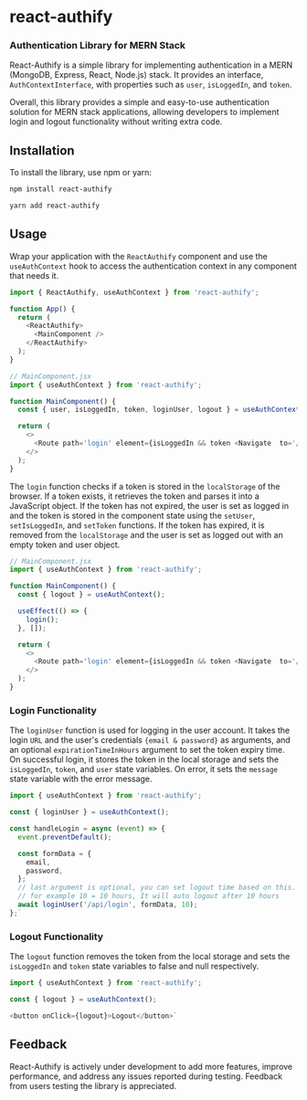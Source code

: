 # react-authify

### Authentication Library for MERN Stack

React-Authify is a simple library for implementing authentication in a MERN (MongoDB, Express, React, Node.js) stack. It provides an interface, `AuthContextInterface`, with properties such as `user`, `isLoggedIn`, and `token`.

Overall, this library provides a simple and easy-to-use authentication solution for MERN stack applications, allowing developers to implement login and logout functionality without writing extra code.

## Installation

To install the library, use npm or yarn:

```bash
npm install react-authify
```

```bash
yarn add react-authify
```

## Usage

Wrap your application with the `ReactAuthify` component and use the `useAuthContext` hook to access the authentication context in any component that needs it.

```javascript
import { ReactAuthify, useAuthContext } from 'react-authify';

function App() {
  return (
    <ReactAuthify>
      <MainComponent />
    </ReactAuthify>
  );
}

// MainComponent.jsx
import { useAuthContext } from 'react-authify';

function MainComponent() {
  const { user, isLoggedIn, token, loginUser, logout } = useAuthContext();

  return (
    <>
      <Route path='login' element={isLoggedIn && token <Navigate  to='/' /> : <Login/>} />
    </>
  );
}
```

The `login` function checks if a token is stored in the `localStorage` of the browser. If a token exists, it retrieves the token and parses it into a JavaScript object. If the token has not expired, the user is set as logged in and the token is stored in the component state using the `setUser`, `setIsLoggedIn`, and `setToken` functions. If the token has expired, it is removed from the `localStorage` and the user is set as logged out with an empty token and user object.

```javascript
// MainComponent.jsx
import { useAuthContext } from 'react-authify';

function MainComponent() {
  const { logout } = useAuthContext();

  useEffect(() => {
	login();
  }, []);

  return (
    <>
      <Route path='login' element={isLoggedIn && token <Navigate  to='/' /> : <Login/>} />
    </>
  );
}
```

### Login Functionality

The `loginUser` function is used for logging in the user account. It takes the login `URL` and the user's credentials `{email & password}` as arguments, and an optional `expirationTimeInHours` argument to set the token expiry time. On successful login, it stores the token in the local storage and sets the `isLoggedIn`, `token`, and `user` state variables. On error, it sets the `message` state variable with the error message.

```javascript
import { useAuthContext } from 'react-authify';

const { loginUser } = useAuthContext();

const handleLogin = async (event) => {
  event.preventDefault();

  const formData = {
    email,
    password,
  };
  // last argument is optional, you can set logout time based on this.
  // for example 10 = 10 hours, It will auto logout after 10 hours
  await loginUser('/api/login', formData, 10);
};`
```

### Logout Functionality

The `logout` function removes the token from the local storage and sets the `isLoggedIn` and `token` state variables to false and null respectively.

```javascript
import { useAuthContext } from 'react-authify';

const { logout } = useAuthContext();

<button onClick={logout}>Logout</button>`
```

## Feedback

React-Authify is actively under development to add more features, improve performance, and address any issues reported during testing. Feedback from users testing the library is appreciated.
